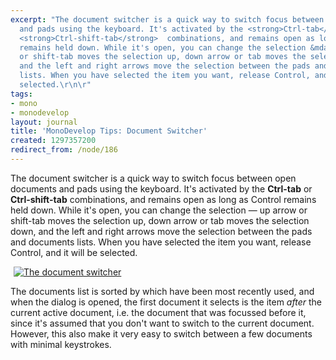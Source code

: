 ```yaml
---
excerpt: "The document switcher is a quick way to switch focus between open documents
  and pads using the keyboard. It's activated by the <strong>Ctrl-tab</strong> or
  <strong>Ctrl-shift-tab</strong>  combinations, and remains open as long as Control
  remains held down. While it's open, you can change the selection &mdash; up arrow
  or shift-tab moves the selection up, down arrow or tab moves the selection down,
  and the left and right arrows move the selection between the pads and documents
  lists. When you have selected the item you want, release Control, and it will be
  selected.\r\n\r"
tags:
- mono
- monodevelop
layout: journal
title: 'MonoDevelop Tips: Document Switcher'
created: 1297357200
redirect_from: /node/186
---
```

The document switcher is a quick way to switch focus between open documents and pads using the keyboard. It's activated by the <strong>Ctrl-tab</strong> or <strong>Ctrl-shift-tab</strong>  combinations, and remains open as long as Control remains held down. While it's open, you can change the selection &mdash; up arrow or shift-tab moves the selection up, down arrow or tab moves the selection down, and the left and right arrows move the selection between the pads and documents lists. When you have selected the item you want, release Control, and it will be selected.

<a href="http://mjhutchinson.com/files/images/md-tips/document-switcher.png" rel="lightbox[md_tips_document_switcher]" title="The document switcher"><img src="http://mjhutchinson.com/files/images/md-tips/t/document-switcher.png" alt="The document switcher" style="max-width:98%; display:block;margin-left:auto;margin-right:auto;" /></a>

The documents list is sorted by which have been most recently used, and when the dialog is opened, the first document it selects is the item <em>after</em> the current active document, i.e. the document that was focussed before it, since it's assumed that you don't want to switch to the current document. However, this also make it very easy to switch between a few documents with minimal keystrokes.
